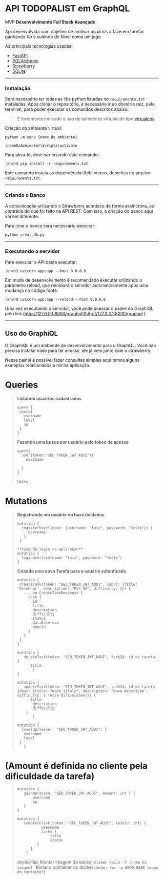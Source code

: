 # API TODOPALIST em GraphQL

MVP **Desenvolvimento Full Stack Avançado** 

Api desenvolvida com objetivo de motivar usuários a fazerem tarefas ganhando Xp e subindo de Nivel como um jogo


As principais tecnologias usadas:
 - [FastAPI](https://fastapi.tiangolo.com/)
 - [SQLAlchemy](https://www.sqlalchemy.org/)
 - [Strawberry](https://strawberry.rocks/docs)
 - [SQLite](https://www.sqlite.org/index.html)

---
### Instalação


Será necessário ter todas as libs python listadas no `requirements.txt` instaladas.
Após clonar o repositório, é necessário ir ao diretório raiz, pelo terminal, para poder executar os comandos descritos abaixo.

> É fortemente indicado o uso de ambientes virtuais do tipo [virtualenv](https://virtualenv.pypa.io/en/latest/installation.html).

Criação do ambiente virtual:

```
python -m venv {nome do ambiente}
```

```
{nomeDoAmbiente}\Scripts\activate
```
Para ativa-lo, deve ser inserido este comando:


```
(env)$ pip install -r requirements.txt
```
Este comando instala as dependências/bibliotecas, descritas no arquivo `requirements.txt`.


---
### Criando o Banco

A comunicação utilizando o Strawberry acontece de forma assíncrona, ao contrário do que foi feito na API REST. Com isso, a criação do banco aqui vai ser diferente.

Para criar o banco será necessário executar:

```
python creat_db.py 
```

---
### Executando o servidor

Para executar a API basta executar:

```
(env)$ uvicorn app:app --host 0.0.0.0
```

Em modo de desenvolvimento é recomendado executar utilizando o parâmetro reload, que reiniciará o servidor
automaticamente após uma mudança no código fonte. 

```
(env)$ uvicorn app:app --reload --host 0.0.0.0
```

Uma vez executando o servidor, você pode acessar o painel do GraphiQL pelo link [http://127.0.0.1:8000/graphql](http://127.0.0.1:8000/graphql ).

---
## Uso do GraphiQL

O GraphiQL é um ambiente de desenvolvimento para o GraphQL. Você não precisa instalar nada para ter acesso, ele já vem junto com o strawberry.

Nesse painel é possível fazer consultas simples aqui temos alguns exemplos relacionados a minha aplicação.


# Queries

> **Listando usuários cadastrados**
> ```
> query {
>  users{
>    username
>    level
>    xp
>  }
>}
> ```
>
>
> **Fazendo uma busca por usuário pelo token de acesso**
> ```
> query{
>   user(token:"SEU_TOKEN_JWT_AQUI"){
>     username
>
>   }
> }
> ```
> tasks
>    
>
>
# Mutations 

> **Registrando um usuário na base de dados**
> ```
> mutation {
>   registerUser(input: {username: "luiz", password: "teste"}) {
>      username
>    }
>  }
>
> **Fazendo login na aplicação**
> mutation {
>   loginUser(username: "luiz", password: "teste")
> }
> ```
>
>
> **Criando uma nova Tarefa para o usuário autenticado**
> ```
> mutation {
>  createTask(token: "SEU_TOKEN_JWT_AQUI", input: {title: "Desenhar", description: "Por 5h", difficulty: 2}) {
>    ... on CreateTaskResponse {
>      task {
>        id
>        title
>        description
>        difficulty
>        status
>        dataInsercao
>        userId
>      }
>    }
>  }
>}
> ```
>
> ```
> mutation {
>    deleteTask(token: "SEU_TOKEN_JWT_AQUI", taskId: id da tarefa) {
>       title
>        }
>}
> ```
>
>
> ```
> mutation {
>    updateTask(token: "SEU_TOKEN_JWT_AQUI", taskId: id da tarefa, input: {title: "Novo titulo", description: "Nova descrição", difficulty: 1 (nova dificuldade)}) {
>       title
>        description
>        difficulty
>     }
>        }
> ```
>
> ```
> mutation {
>   levelUp(token:  "SEU_TOKEN_JWT_AQUI") {
>    username
>    level
>  }
>    }
> ```
  # (Amount é definida no cliente pela dificuldade da tarefa) #
> ```
> mutation {           
>    gainXp(token: "SEU_TOKEN_JWT_AQUI", amount: int ) {
>        username
>        xp
>    }
> }
> ```
>
> ```
> mutation {
>    completeTask(token: "SEU_TOKEN_JWT_AQUI", taskId: int) {
>            username
>            tasks {
>                title
>                status
>          }
>       }
>     }
> ```
>
>
> dockerfile:
Montar imagem do docker
```docker build -t (nome da imagem) ```
Rodar o container do docker
``` docker run -p 8000:8000 {nome do container} ```


